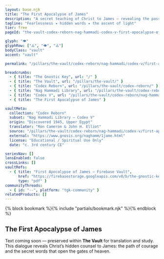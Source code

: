 ```yaml
---
layout: base.njk
title: "The First Apocalypse of James"
description: "A secret teaching of Christ to James — revealing the passwords, trials, and mysteries of the soul’s ascent beyond the Archons."
tagline: "Fearlessness ✦ hidden words ✦ the ascent of light"
tier: free
pageId: "the-vault-codex-reborn-nag-hammadi-codex-v-first-apocalypse-of-james-text"

glyph: "👁"
glyphRow: ["🜂", "👁", "🜂"]
bodyClass: "vault"
accent: "vault"

permalink: "/pillars/the-vault/codex-reborn/nag-hammadi/codex-v/first-apocalypse-of-james/text/index.html"

breadcrumbs:
  - { title: "The Gnostic Key", url: "/" }
  - { title: "The Vault", url: "/pillars/the-vault/" }
  - { title: "Codex Reborn", url: "/pillars/the-vault/codex-reborn/" }
  - { title: "Nag Hammadi Library", url: "/pillars/the-vault/codex-reborn/nag-hammadi/" }
  - { title: "Codex V", url: "/pillars/the-vault/codex-reborn/nag-hammadi/codex-v/" }
  - { title: "The First Apocalypse of James" }

vaultMeta:
  collection: "Codex Reborn"
  subset: "Nag Hammadi Library – Codex V"
  origin: "Discovered 1945, Upper Egypt"
  translator: "Ron Cameron & John H. Elliot"
  source: "/pillars/the-vault/codex-reborn/nag-hammadi/codex-v/first-apocalypse-of-james/"
  external: "https://www.gnosis.org/naghamm/1jame.html"
  license: "Educational / Spiritual Use Only"
  date: "c. 3rd century CE"

seriesNav: []
lensEnabled: false
crossLinks: []
vaultRefs:
  - { title: "First Apocalypse of James — Firebase Vault",
      href: "https://firebasestorage.googleapis.com/v0/b/the-gnostic-key.appspot.com/o/vault%2Fnag-hammadi%2Ffirst-apocalypse-of-james.pdf?alt=media",
      type: "pdf" }
communityThreads:
  - { id: "--", platform: "tgk-community" }
relatedProducts: []
---
```


<main class="main-content">
  <section class="content-container">
    {% block bookmark %}{% include "partials/bookmark.njk" %}{% endblock %}
    <h2>The First Apocalypse of James</h2>
    <p>
      Text coming soon — preserved within <strong>The Vault</strong> for translation and study.  
      This dialogue reveals Christ’s hidden counsel to James: the path of courage and the secret words that open the gates of heaven.
    </p>
  </section>
</main>
